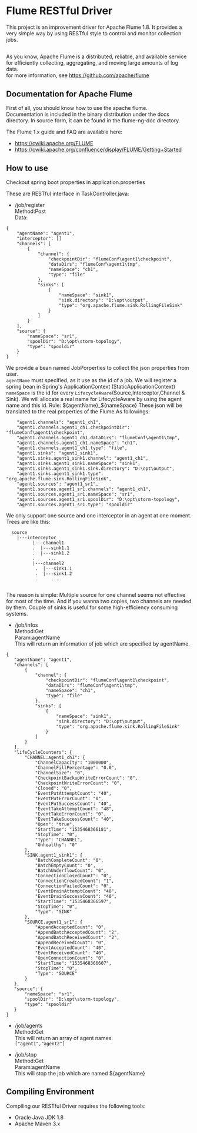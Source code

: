 # Flume RESTful Driver
This project is an improvement driver for Apache Flume 1.8.
It provides a very simple way by using RESTful style to control
and monitor collection jobs.
## 
As you know, Apache Flume is a distributed, reliable, and available service for 
efficiently collecting, aggregating, and moving large amounts of log data.      
for more information, see
https://github.com/apache/flume
## Documentation for Apache Flume
First of all, you should know how to use the apache flume.      
Documentation is included in the binary distribution under the docs directory.
In source form, it can be found in the flume-ng-doc directory.

The Flume 1.x guide and FAQ are available here:

* https://cwiki.apache.org/FLUME
* https://cwiki.apache.org/confluence/display/FLUME/Getting+Started

## How to use
Checkout spring boot properties in application.properties   

These are RESTful interface in TaskController.java:        
* /job/register     
 Method:Post        
 Data:
```
{
    "agentName": "agent1",
    "interceptor": []
    "channels": [
        {
            "channel": {
                "checkpointDir": "flumeConf\agent1\checkpoint",
                "dataDirs": "flumeConf\agent1\tmp",
                "nameSpace": "ch1",
                "type": "file"
            },
            "sinks": [
                {
                    "nameSpace": "sink1",
                    "sink.directory": "D:\opt\output",
                    "type": "org.apache.flume.sink.RollingFileSink"
                }
            ]
        }
    ],
    "source": {
        "nameSpace": "sr1",
        "spoolDir": "D:\opt\storm-topology",
        "type": "spooldir"
    }
}
```
We provide a bean named JobPorperties to collect the json properties from user.  
`agentName` must specified, as it use as the id of a job. We will register a spring bean
in Spring's ApplicationContext (StaticApplicationContext)   
`nameSpace` is the id for every `LifecycleAware`(Source,Interceptor,Channel & Sink).
We will allocate a real name for LifecycleAware by using the agent name and this id.
Rule: ${agentName}_${nameSpace} 
These json will be translated to the real properties of the Flume.As followings:
```
    "agent1.channels": "agent1_ch1",
    "agent1.channels.agent1_ch1.checkpointDir": "flumeConf\agent1\checkpoint",
    "agent1.channels.agent1_ch1.dataDirs": "flumeConf\agent1\tmp",
    "agent1.channels.agent1_ch1.nameSpace": "ch1",
    "agent1.channels.agent1_ch1.type": "file",
    "agent1.sinks": "agent1_sink1",
    "agent1.sinks.agent1_sink1.channel": "agent1_ch1",
    "agent1.sinks.agent1_sink1.nameSpace": "sink1",
    "agent1.sinks.agent1_sink1.sink.directory": "D:\opt\output",
    "agent1.sinks.agent1_sink1.type": "org.apache.flume.sink.RollingFileSink",
    "agent1.sources": "agent1_sr1",
    "agent1.sources.agent1_sr1.channels": "agent1_ch1",
    "agent1.sources.agent1_sr1.nameSpace": "sr1",
    "agent1.sources.agent1_sr1.spoolDir": "D:\opt\storm-topology",
    "agent1.sources.agent1_sr1.type": "spooldir"
```
We only support one source and one interceptor in an agent at one moment.
Trees are like this:
```
  source 
    |---interceptor
          |---channel1
          .  |---sink1.1
          .  |---sink1.2
          .     ...
          |---channel2
           .  |---sink1.1
           .  |---sink1.2
           .     ...    
  
```
The reason is simple: Multiple source for one channel seems not effective for
most of the time. And if you wanna two copies, two channels are needed by them.
Couple of sinks is useful for some high-efficiency consuming systems.       
* /job/infos  
 Method:Get  
 Param:agentName  
 This will return an information of job which are specified by agentName.
 ```
{
    "agentName": "agent1",
    "channels": [
        {
            "channel": {
                "checkpointDir": "flumeConf\agent1\checkpoint",
                "dataDirs": "flumeConf\agent1\tmp",
                "nameSpace": "ch1",
                "type": "file"
            },
            "sinks": [
                {
                    "nameSpace": "sink1",
                    "sink.directory": "D:\opt\output",
                    "type": "org.apache.flume.sink.RollingFileSink"
                }
            ]
        }
    ],
    "lifeCycleCounters": {
        "CHANNEL.agent1_ch1": {
            "ChannelCapacity": "1000000",
            "ChannelFillPercentage": "0.0",
            "ChannelSize": "0",
            "CheckpointBackupWriteErrorCount": "0",
            "CheckpointWriteErrorCount": "0",
            "Closed": "0",
            "EventPutAttemptCount": "40",
            "EventPutErrorCount": "0",
            "EventPutSuccessCount": "40",
            "EventTakeAttemptCount": "48",
            "EventTakeErrorCount": "0",
            "EventTakeSuccessCount": "40",
            "Open": "true",
            "StartTime": "1535468366181",
            "StopTime": "0",
            "Type": "CHANNEL",
            "Unhealthy": "0"
        },
        "SINK.agent1_sink1": {
            "BatchCompleteCount": "0",
            "BatchEmptyCount": "0",
            "BatchUnderflowCount": "0",
            "ConnectionClosedCount": "0",
            "ConnectionCreatedCount": "1",
            "ConnectionFailedCount": "0",
            "EventDrainAttemptCount": "40",
            "EventDrainSuccessCount": "40",
            "StartTime": "1535468366597",
            "StopTime": "0",
            "Type": "SINK"
        },
        "SOURCE.agent1_sr1": {
            "AppendAcceptedCount": "0",
            "AppendBatchAcceptedCount": "2",
            "AppendBatchReceivedCount": "2",
            "AppendReceivedCount": "0",
            "EventAcceptedCount": "40",
            "EventReceivedCount": "40",
            "OpenConnectionCount": "0",
            "StartTime": "1535468366607",
            "StopTime": "0",
            "Type": "SOURCE"
        }
    },
    "source": {
        "nameSpace": "sr1",
        "spoolDir": "D:\opt\storm-topology",
        "type": "spooldir"
    }
}
```
 * /job/agents  
 Method:Get  
 This will return an array of agent names.  
`["agent1","agent2"]`
 
 * /job/stop  
 Method:Get  
 Param:agentName  
 This will stop the job which are named ${agentName}

## Compiling Environment

Compiling our RESTful Driver requires the following tools:

* Oracle Java JDK 1.8
* Apache Maven 3.x

